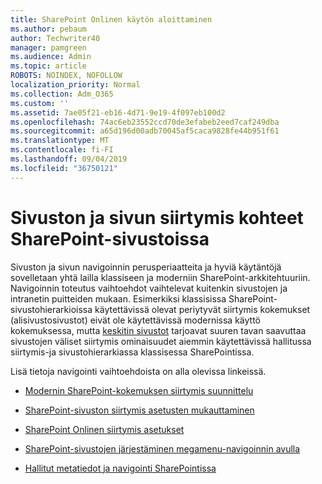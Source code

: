 ```yaml
---
title: SharePoint Onlinen käytön aloittaminen
ms.author: pebaum
author: Techwriter40
manager: pamgreen
ms.audience: Admin
ms.topic: article
ROBOTS: NOINDEX, NOFOLLOW
localization_priority: Normal
ms.collection: Adm_O365
ms.custom: ''
ms.assetid: 7ae05f21-eb16-4d71-9e19-4f097eb100d2
ms.openlocfilehash: 74ac6eb23552ccd70de3efabeb2eed7caf249dba
ms.sourcegitcommit: a65d196d00adb70045af5caca9828fe44b951f61
ms.translationtype: MT
ms.contentlocale: fi-FI
ms.lasthandoff: 09/04/2019
ms.locfileid: "36750121"
---
```

# <a name="site-and-page-navigation-in-sharepoint-sites"></a>Sivuston ja sivun siirtymis kohteet SharePoint-sivustoissa

Sivuston ja sivun navigoinnin perusperiaatteita ja hyviä käytäntöjä sovelletaan yhtä lailla klassiseen ja moderniin SharePoint-arkkitehtuuriin. Navigoinnin toteutus vaihtoehdot vaihtelevat kuitenkin sivustojen ja intranetin puitteiden mukaan. Esimerkiksi klassisissa SharePoint-sivustohierarkioissa käytettävissä olevat periytyvät siirtymis kokemukset (alisivustosivustot) eivät ole käytettävissä modernissa käyttö kokemuksessa, mutta [keskitin sivustot](https://support.office.com/article/fe26ae84-14b7-45b6-a6d1-948b3966427f) tarjoavat suuren tavan saavuttaa sivustojen väliset siirtymis ominaisuudet aiemmin käytettävissä hallitussa siirtymis-ja sivustohierarkiassa klassisessa SharePointissa.

 Lisä tietoja navigointi vaihtoehdoista on alla olevissa linkeissä.

 - [Modernin SharePoint-kokemuksen siirtymis suunnittelu](https://docs.microsoft.com/sharepoint/plan-navigation-modern-experience)

- [SharePoint-sivuston siirtymis asetusten mukauttaminen](https://support.office.com/article/customize-the-navigation-on-your-sharepoint-site-3cd61ae7-a9ed-4e1e-bf6d-4655f0bf25ca)

- [SharePoint Onlinen siirtymis asetukset](https://docs.microsoft.com/office365/enterprise/navigation-options-for-sharepoint-online)
 
- [SharePoint-sivustojen järjestäminen megamenu-navigoinnin avulla](https://techcommunity.microsoft.com/t5/Microsoft-SharePoint-Blog/Organize-your-SharePoint-sites-with-megamenu-navigation-and-new/ba-p/328068)

- [Hallitut metatiedot ja navigointi SharePointissa](https://docs.microsoft.com/sharepoint/dev/general-development/managed-metadata-and-navigation-in-sharepoint)


